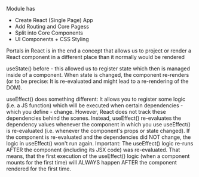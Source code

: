 Module has 

- Create React (Single Page) App
- Add Routing and Core Pagess
- Split into Core Components
- UI Components + CSS Styling

Portals in React is in the end a concept that allows us to project or render a React component in a different place than it normally would be rendered

useState() before - this allowed us to register state which then is managed inside of a component. When state is changed, the component re-renders (or to be precise: It is re-evaluated and might lead to a re-rendering of the DOM).

useEffect() does something different: It allows you to register some logic (i.e. a JS function) which will be executed when certain dependencies - which you define - change.
However, React does not track these dependencies behind the scenes. Instead, useEffect() re-evaluates the dependency values whenever the component in which you use useEffect() is re-evaluated (i.e. whenever the component's props or state changed).
If the component is re-evaluated and the dependencies did NOT change, the logic in useEffect() won't run again.
Important: The useEffect() logic re-runs AFTER the component (including its JSX code) was re-evaluated. That means, that the first execution of the useEffect() logic (when a component mounts for the first time) will ALWAYS happen AFTER the component rendered for the first time.